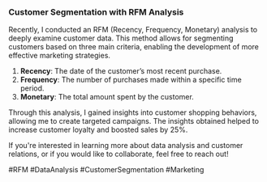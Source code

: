 ### Customer Segmentation with RFM Analysis

Recently, I conducted an RFM (Recency, Frequency, Monetary) analysis to deeply examine customer data. This method allows for segmenting customers based on three main criteria, enabling the development of more effective marketing strategies.

1. **Recency**: The date of the customer’s most recent purchase.
2. **Frequency**: The number of purchases made within a specific time period.
3. **Monetary**: The total amount spent by the customer.

Through this analysis, I gained insights into customer shopping behaviors, allowing me to create targeted campaigns. The insights obtained helped to increase customer loyalty and boosted sales by 25%.

If you're interested in learning more about data analysis and customer relations, or if you would like to collaborate, feel free to reach out!

#RFM #DataAnalysis #CustomerSegmentation #Marketing
